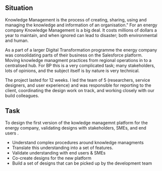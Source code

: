 ## Situation
Knowledge Management is the process of creating, sharing, using and managing the knowledge and information of an organisation." For an energy company Knowledge Management is a big deal. It costs millions of dollars a year to maintain, and when ignored can lead to disaster; both environmental and human.

As a part of a larger Digital Transformation programme the energy company was consolidating parts of their business on the Salesforce platform. Moving knowledge managment practices from regional operations in to a centralised hub. For BP this is a very complicated task; many stakeholders, lots of opinions, and the subject itself is by nature is very technical.

The project lasted for 12 weeks. I led the team of 5 (researchers, service designers, and user experience) and was responsible for reporting to the client, coordinating the design work on track, and working closely with our build colleagues.

## Task
To design the first version of the kowledge managemnt platform for the energy company, validating designs with stakeholders, SMEs, and end users .

* Understand complex procedures around knowledge managments
* Translate this understanding into a set of features.
* Validate understanding with end users & SMEs
* Co-create designs for the new platform
* Build a set of designs that can be picked up by the development team
